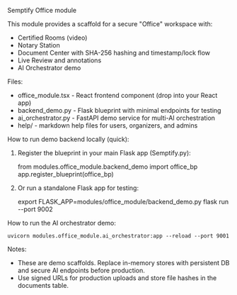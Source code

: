 Semptify Office module

This module provides a scaffold for a secure "Office" workspace with:
- Certified Rooms (video)
- Notary Station
- Document Center with SHA-256 hashing and timestamp/lock flow
- Live Review and annotations
- AI Orchestrator demo

Files:
- office_module.tsx - React frontend component (drop into your React app)
- backend_demo.py - Flask blueprint with minimal endpoints for testing
- ai_orchestrator.py - FastAPI demo service for multi-AI orchestration
- help/ - markdown help files for users, organizers, and admins

How to run demo backend locally (quick):

1) Register the blueprint in your main Flask app (Semptify.py):

    from modules.office_module.backend_demo import office_bp
    app.register_blueprint(office_bp)

2) Or run a standalone Flask app for testing:

    export FLASK_APP=modules/office_module/backend_demo.py
    flask run --port 9002

How to run the AI orchestrator demo:

    uvicorn modules.office_module.ai_orchestrator:app --reload --port 9001

Notes:
- These are demo scaffolds. Replace in-memory stores with persistent DB and secure AI endpoints before production.
- Use signed URLs for production uploads and store file hashes in the documents table.

